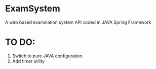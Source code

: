 # ExamSystem
A web based examination system API coded in JAVA Spring Framework

# TO DO:
1. Switch to pure JAVA configuration
2. Add timer utility

